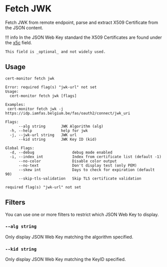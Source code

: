 # Fetch JWK 

Fetch JWK from remote endpoint, parse and extract X509 Certificate from the JSON content.

!!! info
    In the JSON Web Key standard the X509 Certificates are found under the [x5c](https://datatracker.ietf.org/doc/html/rfc7517#section-4.7) field.

    This field is _optional_ and not widely used.


## Usage
```
cert-monitor fetch jwk                                                

```
```            
Error: required flag(s) "jwk-url" not set
Usage:
  cert-monitor fetch jwk [flags]

Examples:
 cert-monitor fetch jwk -j https://idp.iamfas.belgium.be/fas/oauth2/connect/jwk_uri

Flags:
      --alg string       JWK Algorithm (alg)
  -h, --help             help for jwk
  -j, --jwk-url string   JWK url
      --kid string       JWK Key ID (kid)

Global Flags:
  -d, --debug                 debug mode enabled
  -i, --index int             Index from certificate list (default -1)
      --no-color              Disable color output
      --no-text               Don't display test (only PEM)
      --skew int              Days to check for expiration (default 90)
      --skip-tls-validation   Skip TLS certificate validation

required flag(s) "jwk-url" not set

```

## Filters

You can use one or more filters to restrict which JSON Web Key to display.

### `--alg string` 

Only display JSON Web Key matching the algorithm specified.

### `--kid string` 

Only display JSON Web Key matching the KeyID specified.